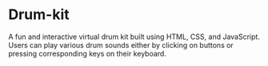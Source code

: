 # Drum-kit
A fun and interactive virtual drum kit built using HTML, CSS, and JavaScript. Users can play various drum sounds either by clicking on buttons or pressing corresponding keys on their keyboard.
